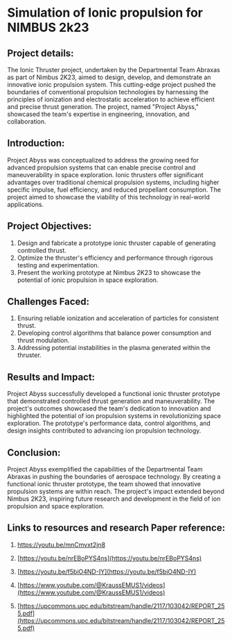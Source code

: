 # Simulation of Ionic propulsion for NIMBUS 2k23 

## Project details:
The Ionic Thruster project, undertaken by the Departmental Team Abraxas as part of Nimbus 2K23, aimed to design, develop, and demonstrate an innovative ionic propulsion system. This cutting-edge project pushed the boundaries of conventional propulsion technologies by harnessing the principles of ionization and electrostatic acceleration to achieve efficient and precise thrust generation. The project, named "Project Abyss," showcased the team's expertise in engineering, innovation, and collaboration.


## Introduction:
Project Abyss was conceptualized to address the growing need for advanced propulsion systems that can enable precise control and maneuverability in space exploration. Ionic thrusters offer significant advantages over traditional chemical propulsion systems, including higher specific impulse, fuel efficiency, and reduced propellant consumption. The project aimed to showcase the viability of this technology in real-world applications.


## Project Objectives:
1. Design and fabricate a prototype ionic thruster capable of generating controlled thrust.
2. Optimize the thruster's efficiency and performance through rigorous testing and experimentation.
4. Present the working prototype at Nimbus 2K23 to showcase the potential of ionic propulsion in space exploration.


## Challenges Faced:
1. Ensuring reliable ionization and acceleration of particles for consistent thrust.
2. Developing control algorithms that balance power consumption and thrust modulation.
3. Addressing potential instabilities in the plasma generated within the thruster.


## Results and Impact:
Project Abyss successfully developed a functional ionic thruster prototype that demonstrated controlled thrust generation and maneuverability. The project's outcomes showcased the team's dedication to innovation and highlighted the potential of ion propulsion systems in revolutionizing space exploration. The prototype's performance data, control algorithms, and design insights contributed to advancing ion propulsion technology.


## Conclusion:
Project Abyss exemplified the capabilities of the Departmental Team Abraxas in pushing the boundaries of aerospace technology. By creating a functional ionic thruster prototype, the team showed that innovative propulsion systems are within reach. The project's impact extended beyond Nimbus 2K23, inspiring future research and development in the field of ion propulsion and space exploration.


##  Links to resources and research Paper reference:
1. [https://youtu.be/mnCmvxt2jn8 ](https://youtu.be/mnCmvxt2jn8 )

2. [https://youtu.be/nrEBoPYS4ns](https://youtu.be/nrEBoPYS4ns)

3. [https://youtu.be/f5biO4ND-IY](https://youtu.be/f5biO4ND-IY)

4. [https://www.youtube.com/@KraussEMUS1/videos](https://www.youtube.com/@KraussEMUS1/videos)

5. [https://upcommons.upc.edu/bitstream/handle/2117/103042/REPORT_255.pdf](https://upcommons.upc.edu/bitstream/handle/2117/103042/REPORT_255.pdf)

